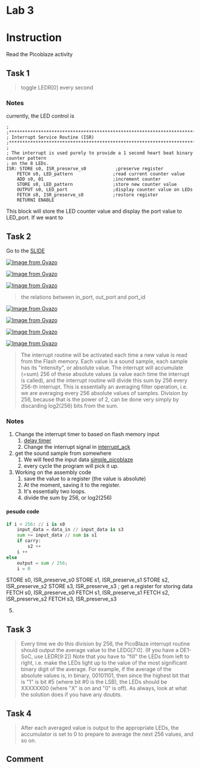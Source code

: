 Lab 3
==
# Instruction
Read the Picoblaze activity
## Task 1
> toggle LEDR[0] every second

### Notes
currently, the LED control is 
```.text
;
;**************************************************************************************
; Interrupt Service Routine (ISR)
;**************************************************************************************
;
; The interrupt is used purely to provide a 1 second heart beat binary counter pattern
; on the 8 LEDs.
ISR: STORE s0, ISR_preserve_s0           ;preserve register
    FETCH s0, LED_pattern               ;read current counter value
    ADD s0, 01                          ;increment counter
    STORE s0, LED_pattern               ;store new counter value
    OUTPUT s0, LED_port                 ;display counter value on LEDs
    FETCH s0, ISR_preserve_s0           ;restore register
    RETURNI ENABLE
```
This block will store the LED counter value and display the port value to LED_port. If we want to 



## Task 2
Go to the [SLIDE](https://drive.google.com/file/d/0By2-dmbuBCMTTXJoazZ1VHA3RkU/view)

[![Image from Gyazo](https://i.gyazo.com/841ca1fb3565fa0aeee9de2ab6d83c2c.png)](https://gyazo.com/841ca1fb3565fa0aeee9de2ab6d83c2c)

[![Image from Gyazo](https://i.gyazo.com/a0b46d4a4ddf8af9243e8d836d89609c.png)](https://gyazo.com/a0b46d4a4ddf8af9243e8d836d89609c)

[![Image from Gyazo](https://i.gyazo.com/d08323bf514577ff4b99af24c8dc4c7a.png)](https://gyazo.com/d08323bf514577ff4b99af24c8dc4c7a)
> the relations between in_port, out_port and port_id

[![Image from Gyazo](https://i.gyazo.com/53403ad860d113757d6c8d4c54eec3c4.png)](https://gyazo.com/53403ad860d113757d6c8d4c54eec3c4)

[![Image from Gyazo](https://i.gyazo.com/b0699ba2c12414d1281cba27e6a5a1b4.png)](https://gyazo.com/b0699ba2c12414d1281cba27e6a5a1b4)

[![Image from Gyazo](https://i.gyazo.com/0425bf1b6aa7bbbe0ea3e48ae5213d52.png)](https://gyazo.com/0425bf1b6aa7bbbe0ea3e48ae5213d52)

[![Image from Gyazo](https://i.gyazo.com/c0b97ee53bc3b2a32d2545b8a9aa1ede.png)](https://gyazo.com/c0b97ee53bc3b2a32d2545b8a9aa1ede)

> The interrupt routine will be activated each time a new
value is read from the Flash memory. Each value is a
sound sample, each sample has its "intensity", or
absolute value. The interrupt will accumulate (=sum) 256
of these absolute values (a value each time the
interrupt is called), and the interrupt routine will
divide this sum by 256 every 256-th interrupt. This is
essentially an averaging filter operation, i.e. we are
averaging every 256 absolute values of samples. Division
by 256, because that is the power of 2, can be done very
simply by discarding log2(256) bits from the sum.

### Notes
1. Change the interrupt timer to based on flash memory input
   1. [delay timer](../pracPICO_task2.psm#398)
   2. Change the interrupt signal in [interrupt_ack](simple_picobalze.v#101)
3. get the sound sample from somewhere
   1. We will feed the input data [simple_picoblaze](./simple_ipod_solution.v#L293)
   2. every cycle the program will pick it up.
4. Working on the assembly code
   1. save the value to a register (the value is absolute)
   2. At the moment, saving it to the register. 
   3. It's essentially two loops. 
   4. divide the sum by 256, or log2(256)
#### pesudo code
> 
```python
if i < 256: // i is s0
    input_data = data_in // input_data is s3
    sum += input_data // sum is s1 
    if carry:
        s2 ++
    i ++
else
    output = sum / 256; 
    i = 0
```
STORE s0, ISR_preserve_s0
STORE s1, ISR_preserve_s1
STORE s2, ISR_preserve_s2
STORE s3, ISR_preserve_s3 ; get a register for storing data
FETCH s0, ISR_preserve_s0
FETCH s1, ISR_preserve_s1
FETCH s2, ISR_preserve_s2
FETCH s3, ISR_preserve_s3

5. 
                    

## Task 3
> Every time we do this division by 256, the PicoBlaze
interrupt routine should output the average value to
the LEDG[7:0]. (If you have a DE1-SoC, use LEDR[9:2])
Note that you have to "fill" the LEDs from left to
right, i.e. make the LEDs light up to the value of the
most significant binary digit of the average. For
example, if the average of the absolute values is, in
binary, 00101101, then since the highest bit that is "1"
is bit #5 (where bit #0 is the LSB), the LEDs should be
XXXXXX00 (where "X" is on and "0" is off). As always,
look at what the solution does if you have any doubts.

## Task 4
> After each averaged value is output to the appropriate
LEDs, the accumulator is set to 0 to prepare to average
the next 256 values, and so on.

## Comment
